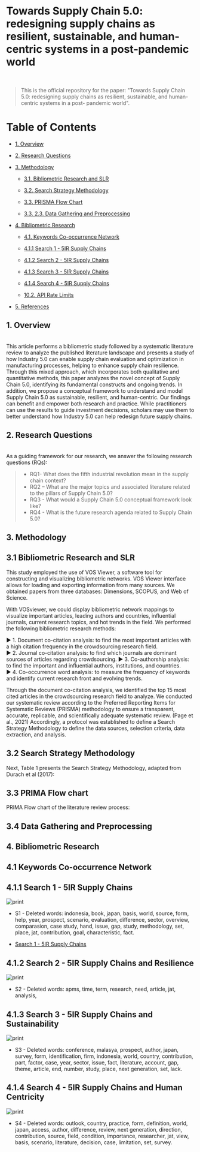 
 
<h1>Towards Supply Chain 5.0: redesigning supply chains as resilient, sustainable, and human-centric systems in a post-pandemic world </h1>

 
 <br> 
 
 
>This is the official repository for the paper: "Towards Supply Chain 5.0: redesigning supply chains as resilient, sustainable, and human-centric systems in a post-
>pandemic world".  
 
<h1>Table of Contents</h1>

<!-- TOC -->
- [1. Overview](#1-overview)
- [2. Research Questions](#2-research-questions) 
- [3. Methodology](#3-methodology)
    - [3.1. Bibliometric Research and SLR](#31-bibliometric-research-and-slr)
    - [3.2. Search Strategy Methodology](#32-search-strategy-methodology)
    - [3.3. PRISMA Flow Chart](#33-prima-flow-chart)

    - [3.3. 2.3.	Data Gathering and Preprocessing ](#34-data-Gathering-and-Preprocessing)

- [4. Bibliometric Research](#4-bibliometric-research)
    - [4.1. Keywords Co-occurrence Network](#111-Keywords-Co-occurrence-Network)
    - [4.1.1 Search 1 - 5IR Supply Chains](#111-search-1-5IR-supply-chains)
    - [4.1.2 Search 2 - 5IR Supply Chains](#111-search-1-5IR-supply-chains)
    - [4.1.3 Search 3 - 5IR Supply Chains](#111-search-1-5IR-supply-chains)
    - [4.1.4 Search 4 - 5IR Supply Chains](#111-search-1-5IR-supply-chains)


    - [10.2. API Rate Limits](#102-api-rate-limits) 
 
- [5. References](#15-references)

<!-- /TOC -->
 
## 1. Overview 
 <br> 
 This article performs a bibliometric study followed by a systematic literature review to analyze the published literature landscape and presents a study of how Industry 5.0 can enable supply chain evaluation and optimization in manufacturing processes, helping to enhance supply chain resilience. Through this mixed approach, which incorporates both qualitative and quantitative methods, this paper analyzes the novel concept of Supply Chain 5.0, identifying its fundamental constructs and ongoing trends. In addition, we propose a conceptual framework to understand and model Supply Chain 5.0 as sustainable, resilient, and human-centric. Our findings can benefit and empower both research and practice. While practitioners can use the results to guide investment decisions, scholars may use them to better understand how Industry 5.0 can help redesign future supply chains. 
 
<br> 
 
## 2. Research Questions  
 <br> 
As a guiding framework for our research, we answer the following research questions (RQs):  
   
> * RQ1- What does the fifth industrial revolution mean in the supply chain context? 
> *	RQ2 – What are the major topics and associated literature related to the pillars of Supply Chain 5.0?
> *	RQ3 - What would a Supply Chain 5.0 conceptual framework look like?
> *	RQ4 - What is the future research agenda related to Supply Chain 5.0? 


## 3. Methodology  


## 3.1 Bibliometric Research and SLR

This study employed the use of VOS Viewer, a software tool for constructing and visualizing bibliometric networks. VOS Viewer interface allows for loading and exporting information from many sources. We obtained papers from three databases: Dimensions, SCOPUS, and Web of Science. 

With VOSviewer, we could display bibliometric network mappings to visualize important articles, leading authors and countries, influential journals, current research topics, and hot trends in the field. We performed the following bibliometric research methods:

 
:arrow_forward: 1. Document co-citation analysis: to find the most important articles with a high citation frequency in the crowdsourcing research field. 
<br>
:arrow_forward: 2. Journal co-citation analysis: to find which journals are dominant sources of articles regarding crowdsourcing. 
:arrow_forward: 3. Co-authorship analysis: to find the important and influential authors, institutions, and countries.  
:arrow_forward: 4. Co-occurrence word analysis: to measure the frequency of keywords and identify current research front and evolving trends.  


Through the document co-citation analysis, we identified the top 15 most cited articles in the crowdsourcing research field to analyze. We conducted our systematic review according to the Preferred Reporting Items for Systematic Reviews (PRISMA) methodology to ensure a transparent, accurate, replicable, and scientifically adequate systematic review. (Page et al., 2021) Accordingly, a protocol was established to define a Search Strategy Methodology to define the data sources, selection criteria, data extraction, and analysis.  

## 3.2 Search Strategy Methodology


Next, Table 1 presents the Search Strategy Methodology, adapted from Durach et al (2017):
 
## 3.3 PRIMA Flow chart

PRIMA Flow chart of the literature review process:

## 3.4 Data Gathering and Preprocessing 

## 4. Bibliometric Research 


## 4.1 Keywords Co-occurrence Network

## 4.1.1 Search 1 - 5IR Supply Chains

  
![print](/S1-SupplyChain50/S1-final.png)

* S1 - Deleted words: indonesia, book, japan, basis, world, source, form, help, year, prospect, scenario, evaluation, difference, sector, overview, comparasion, case study, hand, issue, gap, study, methodology, set, place, jat, contribution, goal, characteristic, fact. 

* [Search 1 - 5IR Supply Chains](https://github.com/alicevillar/TowardsSupplyChain-5.0/blob/main/Search-1/S1png.png) 

## 4.1.2 Search 2 - 5IR Supply Chains and Resilience 

![print](/S2-SupplyChain50-Resilience/S2-final.png)

* S2 - Deleted words: apms, time, term, research, need, article, jat, analysis, 

## 4.1.3 Search 3 - 5IR Supply Chains and Sustainability 

![print](/S3-SupplyChain50-Sustainability/S3-final.png)
* S3 - Deleted words: conference, malasya, prospect, author, japan, survey, form, identification, firm, indonesia, world, country,  contribution, part, factor, case, year, sector, issue, fact, literature, account, gap, theme, article, end, number, study, place, next generation, set, lack.

## 4.1.4 Search 4 - 5IR Supply Chains and Human Centricity  

![print](/S4-SupplyChain50-Human-Centricity/S4-final.png)

* S4 - Deleted words: outlook, country, practice, form, definition, world, japan, access, author, difference, review, next generation, direction, contribution, source, field, condition, importance, researcher, jat, view, basis, scenario, literature, decision, case, limitation, set, survey. 

